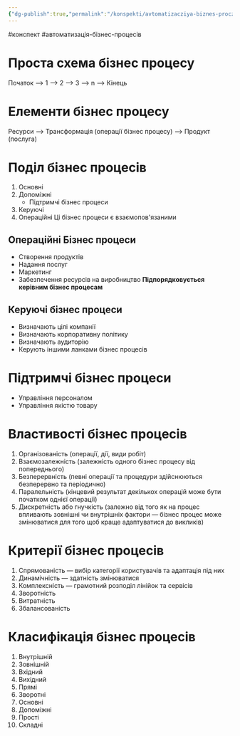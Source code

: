 ```yaml
---
{"dg-publish":true,"permalink":"/konspekti/avtomatizacziya-biznes-proczesiv/1-biznes-proczesi/"}
---
```

#конспект #автоматизація-бізнес-процесів
# Проста схема бізнес процесу
Початок --> 1 --> 2 --> 3 --> n --> Кінець
# Елементи бізнес процесу
Ресурси --> Трансформація (операції бізнес процесу) --> Продукт (послуга)
# Поділ бізнес процесів
1. Основні
2. Допоміжні
   - Підтримчі бізнес процеси
3. Керуючі
4. Операційні
   Ці бізнес процеси є взаємопов'язаними
## Операційні Бізнес процеси
- Створення продуктів
- Надання послуг
- Маркетинг
- Забезпечення ресурсів на виробництво
  **Підпорядковується керівним бізнес процесам**
## Керуючі бізнес процеси
- Визначають цілі компанії
- Визначають корпоративну політику
- Визначають аудиторію
- Керують іншими ланками бізнес процесів
# Підтримчі бізнес процеси
- Управління персоналом
- Управління якістю товару
# Властивості бізнес процесів
1. Організованість (операції, дії, види робіт)
2. Взаємозалежність (залежність одного бізнес процесу від попереднього)
3. Безперервність (певні операції та процедури здійснюються безперервно та періодично)
4. Паралельність (кінцевий результат декількох операцій може бути початком однієї операції)
5. Дискретність або гнучкість (залежно від того як на процес впливають зовнішні чи внутрішніх фактори — бізнес процес може змінюватися для того щоб краще адаптуватися до викликів)
# Критерії бізнес процесів
1. Спрямованість — вибір категорії користувачів та адаптація під них
2. Динамічність — здатність змінюватися
3. Комплексність — грамотний розподіл лінійок та сервісів
4. Зворотність
5. Витратність
6. Збалансованість
# Класифікація бізнес процесів
1. Внутрішній
2. Зовнішній
3. Вхідний
4. Вихідний
5. Прямі
6. Зворотні
7. Основні
8. Допоміжні
9. Прості
10. Складні

